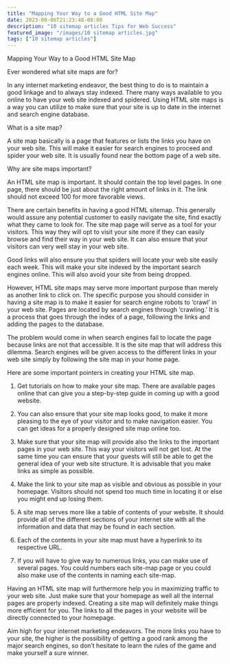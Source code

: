 ```yaml
---
title: "Mapping Your Way to a Good HTML Site Map"
date: 2023-08-06T21:23:48-08:00
description: "10 sitemap articles Tips for Web Success"
featured_image: "/images/10 sitemap articles.jpg"
tags: ["10 sitemap articles"]
---
```


Mapping Your Way to a Good HTML Site Map


Ever wondered what site maps are for? 

In any internet marketing endeavor, the best thing to do is to maintain a good linkage and to always stay indexed. There many ways available to you online to have your web site indexed and spidered. Using HTML site maps is a way you can utilize to make sure that your site is up to date in the internet and search engine database. 

What is a site map?

A site map basically is a page that features or lists the links you have on your web site. This will make it easier for search engines to proceed and spider your web site. It is usually found near the bottom page of a web site. 

Why are site maps important?

An HTML site map is important. It should contain the top level pages. In one page, there should be just about the right amount of links in it. The link should not exceed 100 for more favorable views. 

There are certain benefits in having a good HTML sitemap. This generally would assure any potential customer to easily navigate the site, find exactly what they came to look for. The site map page will serve as a tool for your visitors. This way they will opt to visit your site more if they can easily browse and find their way in your web site. It can also ensure that your visitors can very well stay in your web site. 

Good links will also ensure you that spiders will locate your web site easily each week. This will make your site indexed by the important search engines online. This will also avoid your site from being dropped.

However, HTML site maps may serve more important purpose than merely as another link to click on. The specific purpose you should consider in having a site map is to make it easier for search engine robots to ‘crawl’ in your web site. Pages are located by search engines through ‘crawling.’ It is a process that goes through the index of a page, following the links and adding the pages to the database. 

The problem would come in when search engines fail to locate the page because links are not that accessible. It is the site map that will address this dilemma. Search engines will be given access to the different links in your web site simply by following the site map in your home page. 

Here are some important pointers in creating your HTML site map.
1.	Get tutorials on how to make your site map. There are available pages online that can give you a step-by-step guide in coming up with a good website. 

2.	You can also ensure that your site map looks good, to make it more pleasing to the eye of your visitor and to make navigation easier. You can get ideas for a properly designed site map online too.

3.	Make sure that your site map will provide also the links to the important pages in your web site. This way your visitors will not get lost. At the same time you can ensure that your guests will still be able to get the general idea of your web site structure. It is advisable that you make links as simple as possible.

4.	Make the link to your site map as visible and obvious as possible in your homepage. Visitors should not spend too much time in locating it or else you might end up losing them.

5.	A site map serves more like a table of contents of your website. It should provide all of the different sections of your internet site with all the information and data that may be found in each section. 

6.	Each of the contents in your site map must have a hyperlink to its respective URL.

7.	If you will have to give way to numerous links, you can make use of several pages. You could numbers each site-map page or you could also make use of the contents in naming each site-map.

Having an HTML site map will furthermore help you in maximizing traffic to your web site. Just make sure that your homepage as well all the internal pages are properly indexed. Creating a site map will definitely make things more efficient for you. The links to all the pages in your website will be directly connected to your homepage.

Aim high for your internet marketing endeavors. The more links you have to your site, the higher is the possibility of getting a good rank among the major search engines, so don’t hesitate to learn the rules of the game and make yourself a sure winner.
